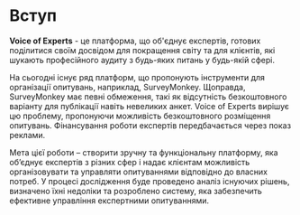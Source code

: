 # Вступ

**Voice of Experts** - це платформа, що об'єднує експертів, готових поділитися своїм досвідом для покращення світу та для клієнтів, які шукають професійного аудиту з будь-яких питань у будь-якій сфері.

На сьогодні існує ряд платформ, що пропонують інструменти для організації опитувань, наприклад, SurveyMonkey. Щоправда, SurveyMonkey має певні обмеження, такі як відсутність безкоштовного варіанту для публікації навіть невеликих анкет. Voice of Experts вирішує цю проблему, пропонуючи можливість безкоштовного розміщення опитувань. Фінансування роботи експертів передбачається через показ реклами.

Мета цієї роботи – створити зручну та функціональну платформу, яка об’єднує експертів з різних сфер і надає клієнтам можливість організовувати та управляти опитуваннями відповідно до власних потреб. У процесі дослідження буде проведено аналіз існуючих рішень, визначено їхні недоліки та розроблено систему, яка забезпечить ефективне управління експертними опитуваннями.
